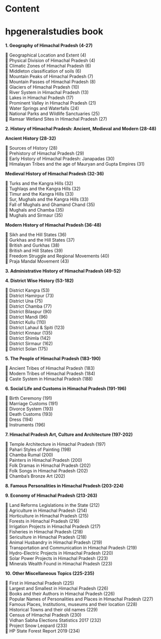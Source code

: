 # Content
# hpgeneralstudies book
**1. Geography of Himachal Pradesh (4-27)**

 Geographical Location and Extent (4)  
 Physical Division of Himachal Pradesh (4)  
 Climatic Zones of Himachal Pradesh (6)  
 Middleton classification of soils (6)  
 Mountain Peaks of Himachal Pradesh (7)  
 Mountain Passes of Himachal Pradesh (8)  
 Glaciers of Himachal Pradesh (10)  
 River System in Himachal Pradesh (13)  
 Lakes in Himachal Pradesh (17)  
 Prominent Valley in Himachal Pradesh (21)  
 Water Springs and Waterfalls (24)  
 National Parks and Wildlife Sanctuaries (25)  
 Ramsar Wetland Sites in Himachal Pradesh (27)

**2. History of Himachal Pradesh: Ancient, Medieval and Modern (28-48)**

**Ancient History (28-32)**

 Sources of History (28)  
 Prehistory of Himachal Pradesh (29)  
 Early History of Himachal Pradesh: Janapadas (30)  
 Himalayan Tribes and the age of Mauryan and Gupta Empires (31)

**Medieval History of Himachal Pradesh (32-36)**

 Turks and the Kangra Hills (32)  
 Tughlaqs and the Kangra Hills (32)  
 Timur and the Kangra Hills (33)  
 Sur, Mughals and the Kangra Hills (33)  
 Fall of Mughals and Ghamand Chand (35)  
 Mughals and Chamba (35)  
 Mughals and Sirmaur (35)

**Modern History of Himachal Pradesh (36-48)**

 Sikh and the Hill States (36)  
 Gurkhas and the Hill States (37)  
 British and Gurkhas (38)  
 British and Hill States (39)  
 Freedom Struggle and Regional Movements (40)  
 Praja Mandal Movement (43)

**3. Administrative History of Himachal Pradesh (49-52)**

**4. District Wise History (53-182)**

 District Kangra (53)  
 District Hamirpur (73)  
 District Una (75)  
 District Chamba (77)  
 District Bilaspur (90)  
 District Mandi (96)  
 District Kullu (110)  
 District Lahaul & Spiti (123)  
 District Kinnaur (135)  
 District Shimla (142)  
 District Sirmaur (162)  
 District Solan (175)

**5. The People of Himachal Pradesh (183-190)**

 Ancient Tribes of Himachal Pradesh (183)  
 Modern Tribes of Himachal Pradesh (184)  
 Caste System in Himachal Pradesh (188)

**6. Social Life and Customs in Himachal Pradesh (191-196)**

 Birth Ceremony (191)  
 Marriage Customs (191)  
 Divorce System (193)  
 Death Customs (193)  
 Dress (194)  
 Instruments (196)

**7. Himachal Pradesh Art, Culture and Architecture (197-202)**

 Temple Architecture in Himachal Pradesh (197)  
 Pahari Styles of Painting (198)  
 Chamba Rumal (200)  
 Painters in Himachal Pradesh (200)  
 Folk Dramas in Himachal Pradesh (202)  
 Folk Songs in Himachal Pradesh (202)  
 Chamba’s Bronze Art (202)

**8. Famous Personalities in Himachal Pradesh (203-224)**

**9. Economy of Himachal Pradesh (213-263)**

 Land Reforms Legislations in the State (212)  
 Agriculture in Himachal Pradesh (214)  
 Horticulture in Himachal Pradesh (215)  
 Forests in Himachal Pradesh (216)  
 Irrigation Projects in Himachal Pradesh (217)  
 Fisheries in Himachal Pradesh (218)  
 Sericulture in Himachal Pradesh (218)  
 Animal Husbandry in Himachal Pradesh (219)  
 Transportation and Communication in Himachal Pradesh (219)  
 Hydro-Electric Projects in Himachal Pradesh (220)  
 Solar Power Projects in Himachal Pradesh (223)  
 Minerals Wealth Found in Himachal Pradesh (223)

**10. Other Miscellaneous Topics (225-235)**

 First in Himachal Pradesh (225)  
 Largest and Smallest in Himachal Pradesh (226)  
 Books and their Authors in Himachal Pradesh (226)  
 Popular Names of Personalities and Places in Himachal Pradesh (227)  
 Famous Places, Institutions, museums and their location (228)  
 Historical Towns and their old names (229)  
 Census of Himachal Pradesh (230)  
 Vidhan Sabha Elections Statistics 2017 (232)  
 Project Snow Leopard (233)  
 HP State Forest Report 2019 (234)
